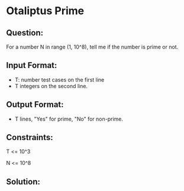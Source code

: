 # Otaliptus Prime
## Question:
For a number N in range (1, 10^8), tell me if the number is prime or not.
## Input Format:
* T: number test cases on the first line
* T integers on the second line.
## Output Format:
* T lines, "Yes" for prime, "No" for non-prime.
## Constraints:
T <= 10^3

N <= 10^8

## Solution:
